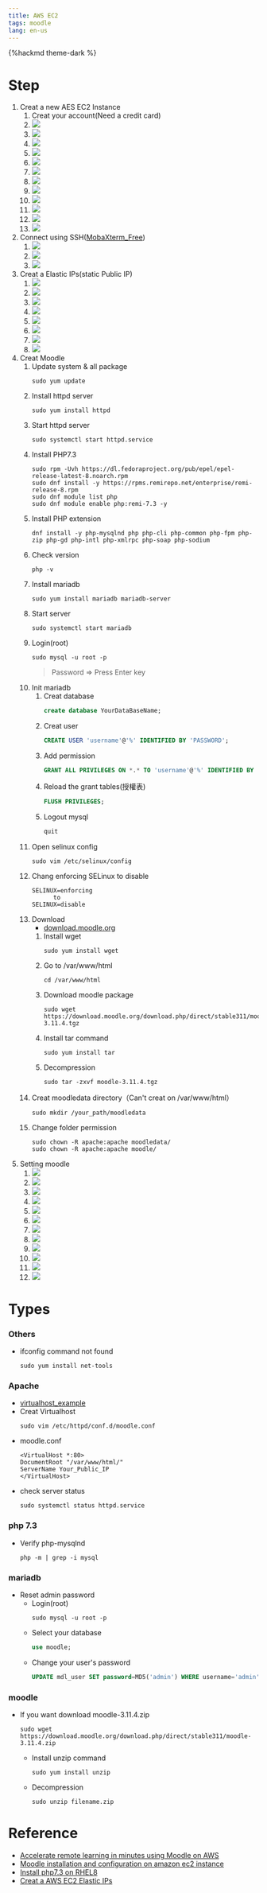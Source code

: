 ```yaml
---
title: AWS EC2
tags: moodle
lang: en-us
---
```


{%hackmd theme-dark %}

# Step
1. Creat a new AES EC2 Instance
    1. Creat your account(Need a credit card)
    2. ![](https://i.imgur.com/dl2idQ8.png)
    3. ![](https://i.imgur.com/X6B74e7.png)
    4. ![](https://i.imgur.com/9Tkpqa7.png)
    5. ![](https://i.imgur.com/kjyOIMq.png)
    6. ![](https://i.imgur.com/foVsIGY.png)
    7. ![](https://i.imgur.com/Um8Tsmi.png)
    8. ![](https://i.imgur.com/pWqK7ir.png)
    9. ![](https://i.imgur.com/vSgfoV6.png)
    10. ![](https://i.imgur.com/eX4e2Ix.png)
    11. ![](https://i.imgur.com/Zq42fjk.png)
    12. ![](https://i.imgur.com/WTSlsLR.png)
    13. ![](https://i.imgur.com/ZIk0q2F.png)
2. Connect using SSH([MobaXterm_Free](https://mobaxterm.mobatek.net/download.html))
    1. ![](https://i.imgur.com/frr5Bkb.png)
    2. ![](https://i.imgur.com/mEhIaM2.png)
    3. ![](https://i.imgur.com/tEcXekp.png)
3. Creat a Elastic IPs(static Public IP)
    1. ![](https://i.imgur.com/lo4Y1YJ.png)
    2. ![](https://i.imgur.com/OXwVy7x.png)
    3. ![](https://i.imgur.com/r0ze0Fm.png)
    4. ![](https://i.imgur.com/0hTFBxr.png)
    5. ![](https://i.imgur.com/x5oxugF.png)
    6. ![](https://i.imgur.com/Dvs8fzF.png)
    7. ![](https://i.imgur.com/n57nOIq.png)
    8. ![](https://i.imgur.com/7Xom7nQ.png)
4. Creat Moodle
    1. Update system & all package
		```shell
		sudo yum update
		```
    2. Install httpd server
    	```shell
    	sudo yum install httpd
    	```
    3. Start httpd server
    	```shell
    	sudo systemctl start httpd.service
    	```
    4. Install PHP7.3
        ```shell
    	sudo rpm -Uvh https://dl.fedoraproject.org/pub/epel/epel-release-latest-8.noarch.rpm
    	sudo dnf install -y https://rpms.remirepo.net/enterprise/remi-release-8.rpm
    	sudo dnf module list php
    	sudo dnf module enable php:remi-7.3 -y
    	```
    5. Install PHP extension
        ```shell
    	dnf install -y php-mysqlnd php php-cli php-common php-fpm php-zip php-gd php-intl php-xmlrpc php-soap php-sodium
    	```
    6. Check version
    	```shell
    	php -v
    	```
    7. Install mariadb
		```shell
		sudo yum install mariadb mariadb-server
		```
    8. Start server
    	```shell
    	sudo systemctl start mariadb
    	```
    9. Login(root)
    	```shell
    	sudo mysql -u root -p
    	```
        > Password => Press Enter key
    10. Init mariadb
    	1. Creat database
    	    ```sql
    	    create database YourDataBaseName;
    	    ```
    	2. Creat user
    	    ```sql
    	    CREATE USER 'username'@'%' IDENTIFIED BY 'PASSWORD';
    	    ```
    	3. Add permission
    		```sql
    		GRANT ALL PRIVILEGES ON *.* TO 'username'@'%' IDENTIFIED BY 'PASSWORD';
    	    ```
    	4. Reload the grant tables(授權表)
    	    ```sql
    	    FLUSH PRIVILEGES;
    	    ```
        5. Logout mysql
            ```sql
            quit
            ```
    11. Open selinux config
    	```shell
    	sudo vim /etc/selinux/config
    	```
    12. Chang enforcing SELinux to disable
    	```shell
    	SELINUX=enforcing
    	      to
    	SELINUX=disable
    	```
    13. Download
	    - [download.moodle.org](https://download.moodle.org/releases/latest/)
	    1. Install wget
	        ```shell
	        sudo yum install wget
	        ```
	    2. Go to /var/www/html
	        ```shell
	        cd /var/www/html
	        ```
	    3. Download moodle package
	        ```shell
	    	sudo wget https://download.moodle.org/download.php/direct/stable311/moodle-3.11.4.tgz
	        ```
	    4. Install tar command
	        ```shell
	        sudo yum install tar
	        ```
	    5. Decompression 
	        ```shell
	        sudo tar -zxvf moodle-3.11.4.tgz
	        ```
    14. Creat moodledata directory（Can't creat on /var/www/html）
    	```shell
    	sudo mkdir /your_path/moodledata
    	```
	15. Change folder permission
		```shell
		sudo chown -R apache:apache moodledata/
        sudo chown -R apache:apache moodle/
		```
5. Setting moodle
    1. ![](https://i.imgur.com/P3WzxUh.png)
    2. ![](https://i.imgur.com/XLxjgjZ.png)
    3. ![](https://i.imgur.com/pxfgynl.png)
    4. ![](https://i.imgur.com/PuZRAv5.png)
    5. ![](https://i.imgur.com/r94K2jP.png)
    6. ![](https://i.imgur.com/Y39E8LS.png)
    7. ![](https://i.imgur.com/GMf8E0Z.png)
    8. ![](https://i.imgur.com/7BqsE0P.png)
    9. ![](https://i.imgur.com/AwLjDLM.png)
    10. ![](https://i.imgur.com/SHM4e4k.png)
    11. ![](https://i.imgur.com/zUqWK1Q.png)
    12. ![](https://i.imgur.com/CTWlm2a.png)

# Types
### Others
- ifconfig command not found
    ```shell
    sudo yum install net-tools
    ```

### Apache
- [virtualhost_example](https://httpd.apache.org/docs/2.4/vhosts/examples.html)
- Creat Virtualhost
    ```shell
    sudo vim /etc/httpd/conf.d/moodle.conf
    ```
- moodle.conf
    ```shell
    <VirtualHost *:80>
	DocumentRoot "/var/www/html/"
	ServerName Your_Public_IP
    </VirtualHost>
    ```
- check server status
    ```shell
    sudo systemctl status httpd.service
    ```

### php 7.3
- Verify php-mysqlnd
    ```shell
    php -m | grep -i mysql
    ```
### mariadb
- Reset admin password
    - Login(root)
        ```shell
        sudo mysql -u root -p
        ```
    - Select your database
        ```sql
        use moodle;
        ```
    - Change your user's password
    	```sql
    	UPDATE mdl_user SET password=MD5('admin') WHERE username='admin';
        ```

### moodle
- If you want download moodle-3.11.4.zip
    ```shell
	sudo wget https://download.moodle.org/download.php/direct/stable311/moodle-3.11.4.zip
	```
    - Install unzip command
        ```shell
        sudo yum install unzip
        ```
    - Decompression
        ```shell
        sudo unzip filename.zip
        ```

# Reference
- [Accelerate remote learning in minutes using Moodle on AWS](https://aws.amazon.com/tw/blogs/publicsector/accelerate-remote-learning-minutes-moodle-aws/)
- [Moodle installation and configuration on amazon ec2 instance](https://knowledgeacademy.io/moodle-installation-and-configuration-on-amazon-ec2-instance/)
- [Install php7.3 on RHEL8](https://www.itzgeek.com/how-tos/linux/centos-how-tos/how-to-install-php-7-3-on-rhel-8.html)
- [Creat a AWS EC2 Elastic IPs](https://blog.csdn.net/qq_40791253/article/details/87928564)